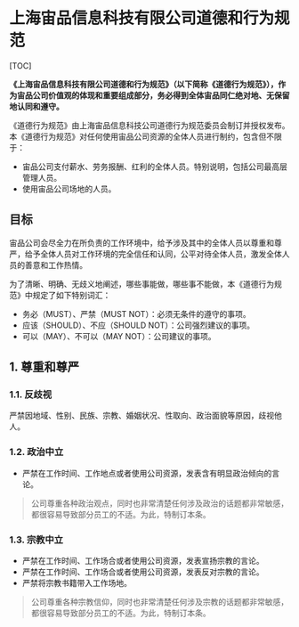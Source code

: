 # 上海宙品信息科技有限公司道德和行为规范

[TOC]

**《上海宙品信息科技有限公司道德和行为规范》（以下简称《道德行为规范》），作为宙品公司价值观的体现和重要组成部分，务必得到全体宙品同仁绝对地、无保留地认同和遵守。**

《道德行为规范》由上海宙品信息科技公司道德行为规范委员会制订并授权发布。本《道德行为规范》对任何使用宙品公司资源的全体人员进行制约，包含但不限于：

- 宙品公司支付薪水、劳务报酬、红利的全体人员。特别说明，包括公司最高层管理人员。
- 使用宙品公司场地的人员。

## 目标

宙品公司会尽全力在所负责的工作环境中，给予涉及其中的全体人员以尊重和尊严，给予全体人员对工作环境的完全信任和认同，公平对待全体人员，激发全体人员的善意和工作热情。

为了清晰、明确、无歧义地阐述，哪些事能做，哪些事不能做，本《道德行为规范》中规定了如下特别词汇：

- 务必（MUST）、严禁（MUST NOT）：必须无条件的遵守的事项。
- 应该（SHOULD）、不应（SHOULD NOT）：公司强烈建议的事项。
- 可以（MAY）、不可以（MAY NOT）：公司建议的事项。

## 1. 尊重和尊严

### 1.1. 反歧视

严禁因地域、性别、民族、宗教、婚姻状况、性取向、政治面貌等原因，歧视他人。

### 1.2. 政治中立

- 严禁在工作时间、工作地点或者使用公司资源，发表含有明显政治倾向的言论。

> 公司尊重各种政治观点，同时也非常清楚任何涉及政治的话题都非常敏感，都很容易导致部分员工的不适。为此，特制订本条。

### 1.3. 宗教中立

- 严禁在工作时间、工作场合或者使用公司资源，发表宣扬宗教的言论。
- 严禁在工作时间、工作场合或者使用公司资源，发表反对宗教的言论。
- 严禁将宗教书籍带入工作场地。

> 公司尊重各种宗教信仰，同时也非常清楚任何涉及宗教的话题都非常敏感，都很容易导致部分员工的不适。为此，特制订本条。